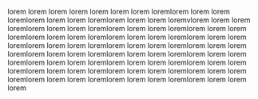 lorem lorem lorem lorem lorem lorem lorem loremlorem lorem lorem loremlorem lorem lorem loremlorem lorem lorem loremvlorem lorem lorem loremlorem lorem lorem loremlorem lorem lorem loremlorem lorem lorem loremlorem lorem lorem loremlorem lorem lorem loremlorem lorem lorem loremlorem lorem lorem loremlorem lorem lorem loremlorem lorem lorem loremlorem lorem lorem loremlorem lorem lorem loremlorem lorem lorem loremlorem lorem lorem loremlorem lorem lorem loremlorem lorem lorem loremlorem lorem lorem loremlorem lorem lorem loremlorem lorem lorem loremlorem lorem lorem loremlorem lorem lorem loremlorem lorem lorem lorem
